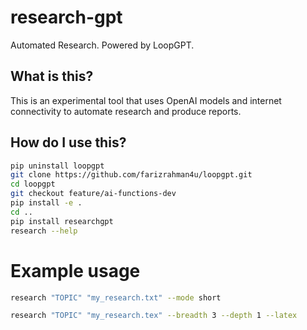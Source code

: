 # research-gpt
Automated Research. Powered by LoopGPT.

## What is this?
This is an experimental tool that uses OpenAI models and internet connectivity to automate research and produce reports.

## How do I use this?

```bash
pip uninstall loopgpt
git clone https://github.com/farizrahman4u/loopgpt.git
cd loopgpt
git checkout feature/ai-functions-dev
pip install -e .
cd ..
pip install researchgpt
research --help
```

# Example usage

```bash
research "TOPIC" "my_research.txt" --mode short
```

```bash
research "TOPIC" "my_research.tex" --breadth 3 --depth 1 --latex
```
